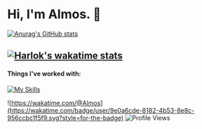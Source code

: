 # Hi, I'm Almos. 👋

[![Anurag's GitHub stats](https://github-readme-stats.vercel.app/api?username=almosyt&count_private=true&theme=radical)](https://github.com/anuraghazra/github-readme-stats)

[![Harlok's wakatime stats](https://github-readme-stats.vercel.app/api/wakatime?username=almos&theme=radical&layout=compact)](https://github.com/anuraghazra/github-readme-stats)
---

#### Things I've worked with:
[![My Skills](https://skillicons.dev/icons?i=js,html,css,svelte,py,cs,sqlite,figma,postman)](https://skillicons.dev)

![https://wakatime.com/@Almos](https://wakatime.com/badge/user/9e0a6cde-8182-4b53-8e8c-956ccbc1f5f9.svg?style=for-the-badge)
![Profile Views](https://komarev.com/ghpvc/?username=almosyt6&label=Profile%20views&color=0e75b6&style=for-the-badge)
